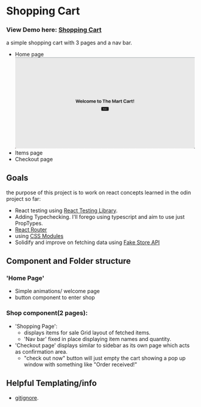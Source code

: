 # Shopping Cart
### View Demo here: [Shopping Cart](https://shopping-cart-9q2.pages.dev/)
a simple shopping cart with 3 pages and a nav bar.
 - Home page
   ![homepage](/home.png)
 - Items page
 - Checkout page
## Goals
the purpose of this project is to work on react concepts learned in the odin project so far:
 - React testing using [React Testing Library](https://testing-library.com/docs/react-testing-library/intro/).
 - Adding Typechecking. I'll forego using typescript and aim to use just PropTypes.
 - [React Router](https://testing-library.com/docs/react-testing-library/intro/)
 - using [CSS Modules](https://github.com/css-modules/css-modules)
 - Solidify and improve on fetching data using [Fake Store API](https://fakestoreapi.com/)

## Component and Folder structure
### 'Home Page'
- Simple animations/ welcome page
- button component to enter shop

### Shop component(2 pages):
- 'Shopping Page':
    - displays items for sale Grid layout of fetched items. 
    - 'Nav bar' fixed in place displaying item names and quantity.
- 'Checkout page' displays similar to sidebar as its own page which acts as confirmation area.
    - "check out now" button will just empty the cart showing a pop up window with something like "Order received!"

## Helpful Templating/info
- [gitignore](https://www.toptal.com/developers/gitignore).
